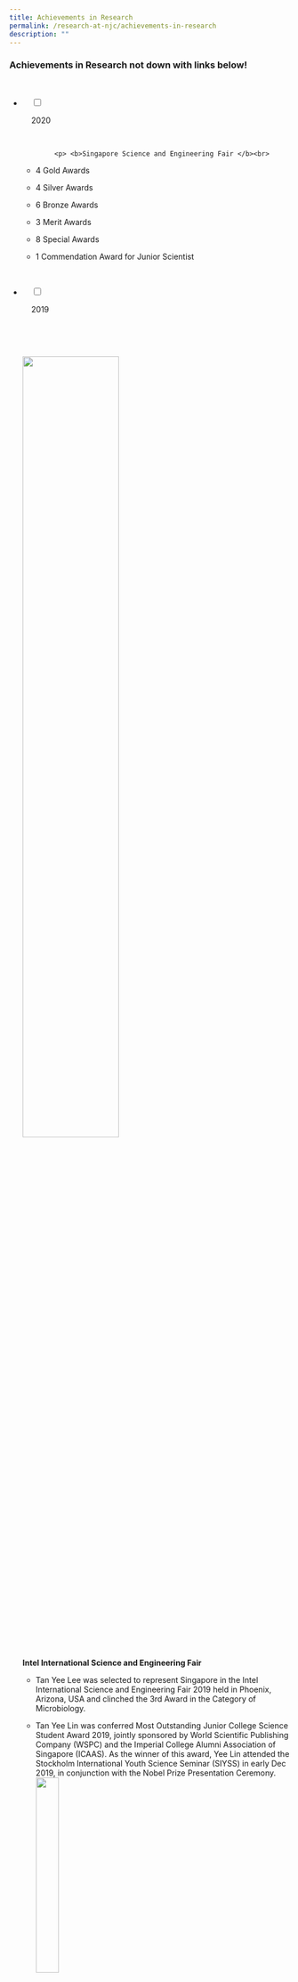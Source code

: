 ```yaml
---
title: Achievements in Research
permalink: /research-at-njc/achievements-in-research
description: ""
---
```

### Achievements in Research not down with links below!

<ul class="jekyllcodex_accordion">

  <li>

    <input type="checkbox" id="accordion1">

    <label for="accordion1">2020</label>

    <div>

			<p> <b>Singapore Science and Engineering Fair </b><br>

- 4 Gold Awards <br>
- 4 Silver Awards <br>
- 6 Bronze Awards <br>
- 3 Merit Awards <br>
- 8 Special Awards  <br>
    
- 1 Commendation Award for Junior Scientist</p>

    </div>

</li>
	<li>

    <input type="checkbox" id="accordion2">

    <label for="accordion2">2019 </label>

    <div>

      <p> <img src="/images/air1.png" 
							 style="width:60%"> <br> <b> Intel International Science and Engineering Fair </b> <br>

- Tan Yee Lee was selected to represent Singapore in the Intel International Science and Engineering Fair 2019 held in Phoenix, Arizona, USA and clinched the 3rd Award in the Category of Microbiology. <br>
- Tan Yee Lin was conferred Most Outstanding Junior College Science Student Award 2019, jointly sponsored by World Scientific Publishing Company (WSPC) and the Imperial College Alumni Association of Singapore (ICAAS). As the winner of this award, Yee Lin attended the Stockholm International Youth Science Seminar (SIYSS) in early Dec 2019, in conjunction with the Nobel Prize Presentation Ceremony. <br> <img src="/images/air2.png" 
     style="width:30%"> <br> <br> <b> Singapore Science and Engineering Fair </b> <br> 

- 1 Intel International Science and Engineering Fair Finalist <br> 
- 3 Gold Awards <br> 
- 3 Silver Awards <br> 
- 5 Bronze Awards <br>
- 7 Merit Awards <br> 
- 11 Special Awards <br> <br>

				<b> A*STAR Talent Search </b> <br>

- Tan Yee Lee (Commendation) <br> <br>
				<b> Singapore Junior Water Prize </b>

- Wang Haiyi – First prize for Main Category  
    Haiyi will be representing Singapore in <a href\="https://www.pub.gov.sg/news/FeaturedStories#SJWP">Stockholm Junior Water Prize</a>  in August.  <br><br>
    

				<b> Google Science Fair </b> <br>

- Global finalists: Emma Tan Xiu Wen , Ho Jia Yi Jenevieve  (the only Singapore team within the TOP 20 global finalists). They will receive a trip to Mountain View, CA, USA for the opportunity to participate in the finalist event in July 2019. Learn more about their project [here](https://www.googlesciencefair.com/projects/2018/0bb7a678208ab51eca17376b31454234f0b4c7c37dbe5e00412629ce167555c5).  <br>
    The girls’ interviews with <a href\="https://www.asiaone.com/digital/singaporean-google-science-fair-student-finalists-are-converting-energy-banana-peels-and">AsiaOne</a> and <a href\="https://www.businessinsider.sg/2-singapore-students-scored-a-place-in-the-google-science-fair-global-finals-for-their-project-on-converting-food-waste-into-clean-energy/">Business Insider</a> .</p>

    </div>

</li>
	
	<li>

    <input type="checkbox" id="accordion3">

    <label for="accordion3">2002-2018</label>

    <div>

			<p> <b> 2018 </b> <br>

<b> Intel International Science and Engineering Fair </b> <br>

- Kee Jin Wen –  3rd Award in the Chemistry Category and a Special Award from Spectroscopy Society of Pittsburgh <br> 
- Koo Wei De  – 2nd Award in the Materials Science Category <br> <br>

<b> Singapore Science and Engineering Fair </b> <br>

- 2 Intel International Science and Engineering Fair Finalist <br>
- 2 Broadcom Masters International 2018 Singapore Representative, Junior Scientist (Emma Tan Xiu Wen , Ho Jia Yi Jenevieve) <br>
- 6 Gold Awards <br>
- 6 Silver Awards <br>
- 4 Bronze Awards <br>
- 6 Merit Awards <br> 
- 6 Special Awards <br> <br>

<b> A*STAR Talent Search </b> <br>

- Kee Jin Wen (Commendation) <br>
- Aleena Madathiparambil Saju (Commendation) <br> <br>

<b> 2017 </b> <br>

				<b> Intel International Science and Engineering Fair </b> <br>

- Paula Nazarene Evangelista Say – Fourth Award (Translational Medicine) <br> <br>

				<b> Singapore Science and Engineering Fair </b><br>

- 1 Intel International Science and Engineering Fair Finalist <br>
- 4 Gold Awards <br>
- 3 Silver Awards <br>
- 9 Bronze Awards <Br>
- 10 Merit Awards <br>
- 7 Special Awards <br> <br>

				<b> 2016 </b> <br>

				<b> Intel International Science and Engineering Fair </b><br>

- Wang Yuhang – Third Award (Chemistry) and Special Award (King Abdul-Aziz & his Companions Foundation for Giftedness and Creativity) <br>
- Jia ShuYi- Fourth Award (Chemistry) and Special Award (American Chemical Society, Honourable Mention) <br>
- Sim Yu Ki – Special Award (U.S. Agency for International Development, Honourable Mention) <br><br>

				<b> Singapore Science and Engineering Fair </b>  <br>

- 3 Intel International Science and Engineering Fair Finalists <Br>
- 4 Gold Awards <br>
- 4 Silver Awards <br>
- 7 Bronze Awards <br>
- 7 Merit Awards <br>
- 5 Special Awards <br> <br>

				<b> A*STAR Talent Search </b> <br>

- Victoria Emily Hui Ting Buckland – First Prize (Institute) <br>
- Sim Yu Ki & Wang Yuhang – Commendation Prizes <br> <img src="/images/air3.png" 
     style="width:60%"> <img src="/images/air4.png" 
														 style="width:60%"> <br> <br> <b> 2015 </b> <br><br>

				<b>Intel International Science and Engineering Fair </b><br>

- Ching Yi Jie Preston – Finalist <br> <Br>

				<b> Taiwan International Science and Engineering Fair </b> <br> 

- Victoria Emily Hui Ting Buckland – First Prize (Chemistry Category): <br> <br>

				<b> Singapore Science and Engineering Fair </b><br>

- 1 Intel International Science and Engineering Fair Finalist <br>
- 2 Gold Awards <br>
- 1 Silver Awards <br>
- 5 Bronze Awards <br>
- 8 Merit Awards <br> <br>

				<b> 2014 </b><br>

				<b> Intel International Science and Engineering Fair </b> <br>

- Lee Xin-Jing, Shannon – Young Scientist Award, Best of Category Award (Energy and Transportation) and First Award (Energy and Transportation) <br> <br>

				<b> Singapore Science and Engineering Fair 2014 </b> <br>

- 1 Intel International Science and Engineering Fair Finalist <br>
- 2 Gold Awards <br>
- 3 Silver Awards <br>
- 3 Bronze Awards <br>
- 4 Merit Awards <br> <img src="/images/air6.png" 
     style="width:50%"> <br> <br> 2013 <br>

				<b> Taiwan International Science Fair </b><br>

- Tammy Lim Ting Yi – First Prize (Chemistry Category) <br><br>

				<b> Singapore Science and Engineering Fair </b> <br>

- 2 Gold Awards <br>
- 1 Silver Award <br>
- 6 Bronze Awards <br>
- 5 Merit Awards <br> <br>

				<b> 2012 </b> <br> 

				<b> Singapore Science and Engineering Fair </b> <br>

- 2 Gold Awards <br>
- 2 Silver Awards <br> 
- 5 Bronze Awards <br>
- 4 Merit Awards <br> <br>

				<b> 2011 </b> <br>

				<b> Singapore Science and Engineering Fair </b> <br>

- 2 Silver Awards <br>
- 2 Bronze Awards <br>
- 4 Merit Awards <br> <br>
 
				<b> 2010 </b> <br>

				<b> Intel International Science and Engineering Fair 2010 </b> <br>

- Chua Zheng Fu Edrei – Special Award (Society for Applied Spectroscopy, Northern California Section, Third Award) <br> <br>

				<b> Singapore Science and Engineering </b> <br>

- 1 Intel International Science and Engineering Fair Finalist <br>
- 3 Gold Awards <br>
- 3 Silver Awards <br>
- 4 Bronze Awards <br>
- 3 Merit Awards <br> <br>

				<b> 2009 </b><br>

				<b> Singapore Science and Engineering Fair </b> <br>

- 1 Intel International Science and Engineering Fair Finalist <br>
- 6 Gold Awards <br>
- 2 Silver Awards <br>
- 1 Bronze Awards <br>
- 8 Merit Awards <br> <br>

				<b> 2008 </b> <Br>

				<b> Intel International Science and Engineering Fair </b> <br>

- Lim Yi Hui – Forth Award (Chemistry) <br> <br>

				<b> Singapore Science and Engineering </b><Br>
- 1 Intel International Science and Engineering Fair Finalist <br>
- 3 Gold Awards <br>
- 3 Silver Awards <br>
- 3 Bronze Awards <br>
- 4 Merit Awards <br> <br>

				<br> 2007 </b> <Br>

		<b> Intel International Science and Engineering Fair </b><br>

- Sewa Du Ying, Navin Brian Ramakrishna – Second Award (Team Projects) <br> <br>

		<b> Singapore Science and Engineering </b><br>

- 1 Intel International Science and Engineering Fair Finalist <Br>
- 4 Gold Awards <br>
- 5 Silver Awards <br>
- 2 Bronze Awards <br>
- 7 Merit Awards <Br> <br>

		<b> 2006 </b> <br> 

		<b> Intel International Science and Engineering Fair </b> <br>

- Wong Kuan Yee, Wong Siew Han – Third Award (Team Projects) <br> <Br>

		<b> Singapore Science and Engineering </b><br>

- 1 Intel International Science and Engineering Fair Finalist <br>
- 2 Gold Awards <br>
- 3 Silver Awards <br>
- 2 Bronze Awards <br>
- 6 Merit Awards <br> <br>

		<b> 2005 </b> <br>

		<b> Singapore Science and Engineering Fair </b><br>

- 2 Gold Awards <br>
- 3 Silver Awards <br>
- 1 Bronze Awards <br>
- 4 Merit Awards <br> <Br>

		<b> 2004 </b><br>

		<b>Singapore Science and Engineering Fair </b><br>

- 1 Gold Awards <br>
- 1 Silver Awards <br>
- 3 Bronze Awards <br>
- 3 Merit Awards <br> <br>

		<b> 2003 </b><br>

		<b>Singapore Science and Engineering Fair</b> <br>

- 2 Gold Awards <br>
- 1 Merit Awards <br> <br>

		<b> 2002 </b><br>

		<b> Singapore Science and Engineering Fair </b><Br>

- 1 Gold Awards <br>
- 1 Silver Awards <br>
- 2 Bronze Awards <br>
- 1 Merit Awards</p>


   </div>
		</li>
	
<li>
		
  <input type="checkbox" id="accordion4">

 <label for="accordion4"> Research Publications </label>

  <div>

      <p> Under the guidance of mentors, some students may even have the opportunity to publish research papers! <br>

<b> Harman Johll, Milla Samuel, Ruey Yi Koo, Hway Chuan Kang, Yee-Chia Yeo and Eng Soon Tok. Influence of hydrogen surface passivation on Sn segregation, aggregation, and distribution in GeSn/Ge(001) materials. Journal of Applied Physics 117, 205302 (2015). </b><br> <br>  <b> Abstract </b> <br> 

Plane-wave density functional theory is used to investigate the impact of hydrogen passivation of the p(2×2) reconstructed Ge 1−xSnx surface on Sn segregation, aggregation, and distribution. On a clean surface, Sn preferentially segregates to the surface layer, with surface coverages of 25%, 50%, and 100% for total Sn concentrations of 2.5%, 5.0%, and 10.0%, respectively. In contrast, a hydrogen passivated surface increases interlayer migration of Sn to subsurface layers, in particular, to the third layer from the surface, and results in surface coverages of 0%, 0%, and 50% corresponding to Sn concentrations of 2.5%, 5.0%, and 10.0%, respectively. Hydrogen transfer from a Ge-capped surface to the one enriched with increasing Sn surface coverage is also an unfavorable process. The presence of hydrogen therefore reduces the surface energy by passivating the reactive dangling bonds and enhancing Sn interlayer migration to the subsurface layers. For both clean and hydrogenated surfaces, aggregation of Sn at the surface layer is also not favored. We explain these results by considering bond enthalpies and the enthalpies of hydrogenation for various surface reactions. Our results thus point to reduced Sn segregation to the surface in a Ge 1−xSnx epitaxial thin film if CVD growth, using hydride precursors in the hydrogen limited growth regime, is used. This would lead to a more abrupt interface and is consistent with recent experimental observation. Hydrogenation is therefore a promising method for controlling and manipulating elemental population of Sn in a Ge 1−xSnx epitaxial thin film.  <br> <br> <a href\="https://aip.scitation.org/doi/full/10.1063/1.4921594">Click here to view the paper!</a> <br> <br> <b> Harman Johll, Michael Dao Kang Lee, Sean Peng Nam Ng, Hway Chuan Kang and Eng Soon Tok. Influence of Interconfigurational Electronic States on Fe, Co, Ni-Silicene Materials Selection for Spintronics. Scientific Reports 4, 7594 (2014). </b><br><br> <b> Abstract </b><br>

Growth through controlled adsorption of ferromagnetic elements such as Fe, Co and Ni on two-dimensional silicene provides an alternative route for silicon-based spintronics. Plane wave DFT calculations show that Fe, Co and Ni adatoms are strongly chemisorbed via strong sigma bonds, with adsorption energies (1.55 – 2.29 eV) that are two to six times greater compared to adsorption on graphene. All adatoms adsorb more strongly at the hole site than at the atom site, with Ni adsorbing strongest. Of the dimer configurations investigated, the hole – hole, b-atom – hole, vertically stacked at hole, vertically stacked at b-atom and bridge sites were found to be stable. The Co and Ni dimers are most stable when adsorbed in the hole-hole configuration while the Fe dimer is most stable when adsorbed in the atom-hole configuration. Metal-to-silicene and interconfigurational s-to-d electron transfer processes underpin the trends observed in adsorption energies and magnetic moments for both adatoms and dimers. Adsorption of these metals induces a small band gap at the Dirac Cone. In particular Co adatom adsorption at the hole site induces the largest spin-polarized band gaps of 0.70 eV (spin-up) and 0.28 eV (spin-down) making it a potential material candidate for spintronics applications. <br> <a href\="https://www.nature.com/articles/srep07594">Click here to view the paper!</a> <br><br><b> Magazine Articles </b><br>  
a: <a href\="https://nationaljc.moe.edu.sg/micrositestandard/achievements-in-research-2/">Reflections on the OCPA8 Poster Awards</a>  PDF link not found <Br> b: <a href\=/files/An-Adventure-into-Research-by-Michael-Lee.pdf>“An Adventure into Research” by Michael Lee</a> <br> <br> Journal Articles: WIP			
			
			</p>

    </div>

</li>
	
	

	
</ul>